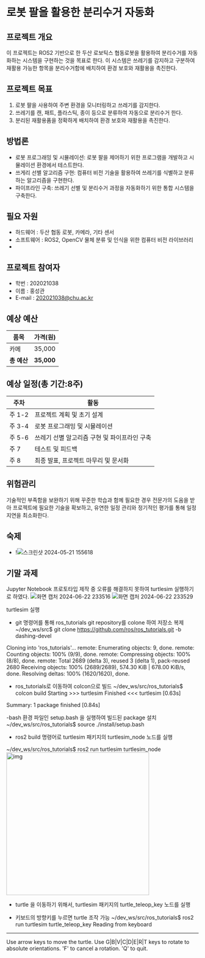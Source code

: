 # 로봇 팔을 활용한 분리수거 자동화

## 프로젝트 개요

이 프로젝트는 ROS2 기반으로 한 두산 로보틱스 협동로봇을 활용하여 분리수거를 자동화하는 시스템을 구현하는 것을 목표로 한다. 이 시스템은 쓰레기를 감지하고 구분하여 재활용 가능한 항목을 분리수거함에 배치하여 환경 보호와 재활용을 촉진한다.

## 프로젝트 목표

1. 로봇 팔을 사용하여 주변 환경을 모니터링하고 쓰레기를 감지한다.
2. 쓰레기를 캔, 패트, 플라스틱, 종이 등으로 분류하여 자동으로 분리수거 한다.
3. 분리된 재활용품을 정확하게 배치하여 환경 보호와 재활용을 촉진한다.

## 방법론

- 로봇 프로그래밍 및 시뮬레이션: 로봇 팔을 제어하기 위한 프로그램을 개발하고 시뮬레이션 환경에서 테스트한다.
- 쓰게리 선별 알고리즘 구현: 컴퓨터 비전 기술을 활용하여 쓰레기를 식별하고 분류하는 알고리즘을 구현한다.
- 파이프라인 구축: 쓰레기 선별 및 분리수거 과정을 자동화하기 위한 통합 시스템을 구축한다.

## 필요 자원

- 하드웨어 : 두산 협동 로봇, 카메라, 기타 센서
- 소프트웨어 : ROS2, OpenCV 물체 분류 및 인식을 위한 컴퓨터 비전 라이브러리
- 
## 프로젝트 참여자
- 학번 : 202021038
- 이름 : 홍성관
- E-mail : 202021038@chu.ac.kr

## 예상 예산

|품목  | 가격(원)|
| ---- | ----- |
| 카메 | 35,000 |
| **총 예산** | **35,000** |

## 예상 일정(총 기간:8주)

|주차   |활동       |
| ------ | ------------------ |
|주 1-2 | 프로젝트 계획 및 초기 설계|
|주 3-4 | 로봇 프로그래밍 및 시뮬레이션|
|주 5-6 | 쓰레기 선별 알고리즘 구현 및 파이프라인 구축|
|주 7 | 테스트 및 피드백|
|주 8 | 최종 발표, 프로젝트 마무리 및 문서화|

## 위험관리

기술적인 부족함을 보완하기 위해 꾸준한 학습과 함께 필요한 경우 전문가의 도움을 받아 프로젝트에 필요한 기술을 확보하고, 유연한 일정 관리와 정기적인 평가를 통해 일정 지연을 최소화한다.

## 숙제
- !![스크린샷 2024-05-21 155618](https://github.com/chu-aie/cobots-2024/assets/133960401/1f6ab0be-0499-4aee-a1ff-765e827b9fba)

## 기말 과제
Jupyter Notebook 프로토타입 제작 중 오류를 해결하지 못하여 turtlesim 실행하기로 하였다.
![화면 캡처 2024-06-22 233516](https://github.com/chu-aie/cobots-2024/assets/133960401/96c4a2b5-f8c4-467f-8bed-169eb4a22f31)
![화면 캡처 2024-06-22 233529](https://github.com/chu-aie/cobots-2024/assets/133960401/c8a8e3b2-deab-4334-bb7f-68d8cd8fff95)

turtlesim 실행
- git 명령어를 통해 ros_tutorials git repository를 colone 하여 저장소 복제
~/dev_ws/src$ git clone https://github.com/ros/ros_tutorials.git -b dashing-devel

Cloning into 'ros_tutorials'...
remote: Enumerating objects: 9, done.
remote: Counting objects: 100% (9/9), done.
remote: Compressing objects: 100% (8/8), done.
remote: Total 2689 (delta 3), reused 3 (delta 1), pack-reused 2680
Receiving objects: 100% (2689/2689), 574.30 KiB | 678.00 KiB/s, done.
Resolving deltas: 100% (1620/1620), done.

- ros_tutorials로 이동하여 colcon으로 빌드
~/dev_ws/src/ros_tutorials$ colcon build
Starting >>> turtlesim
Finished <<< turtlesim [0.63s]

Summary: 1 package finished [0.84s]

-bash 환경 파일인 setup.bash 을 실행하여 빌드된 package 설치
~/dev_ws/src/ros_tutorials$ source ./install/setup.bash

- ros2 build 명령어로 turtlesim 패키지의 turtlesim_node 노드를 실행

~/dev_ws/src/ros_tutorials$ ros2 run turtlesim turtlesim_node
<img width="374" alt="img" src="https://github.com/chu-aie/cobots-2024/assets/133960401/ab77f615-2602-451e-857a-d39e512d4b0c">

- turtle 을 이동하기 위해서, turtlesim 패키지의 turtle_teleop_key 노드를 실행

- 키보드의 방향키를 누르면 turtle 조작 가능
  ~/dev_ws/src/ros_tutorials$ ros2 run turtlesim turtle_teleop_key
Reading from keyboard
---------------------------
Use arrow keys to move the turtle.
Use G|B|V|C|D|E|R|T keys to rotate to absolute orientations. 'F' to cancel a rotation.
'Q' to quit.
